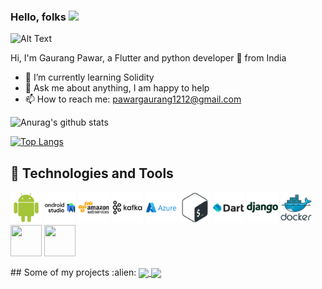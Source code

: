 ### Hello, folks <img src="https://raw.githubusercontent.com/MartinHeinz/MartinHeinz/master/wave.gif" width="30px">
![Alt Text](https://i.pinimg.com/originals/c1/3e/7f/c13e7f371b14f93e91808200631b8a81.gif)



Hi, I'm Gaurang Pawar, a Flutter and python developer 🚀 from India



- 🌱 I’m currently learning Solidity
- 💬 Ask me about anything, I am happy to help
- 📫 How to reach me: pawargaurang1212@gmail.com 



![Anurag's github stats](https://github-readme-stats.vercel.app/api?username=gaurang98671&show_icons=true&theme=radical)

[![Top Langs](https://github-readme-stats.vercel.app/api/top-langs/?username=gaurang98671)](https://github.com/anuraghazra/github-readme-stats)

## :wrench: Technologies and Tools
<p float="left">
<img src="https://github.com/devicons/devicon/blob/master/icons/android/android-original.svg" width="50" height="50">
<img src="https://github.com/devicons/devicon/blob/master/icons/androidstudio/androidstudio-original-wordmark.svg" width="50" height="50">
<img src="https://github.com/devicons/devicon/blob/master/icons/amazonwebservices/amazonwebservices-original-wordmark.svg" width="50" height="50">
<img src="https://github.com/devicons/devicon/blob/master/icons/apachekafka/apachekafka-original-wordmark.svg" width="50" height="50">
<img src="https://github.com/devicons/devicon/blob/master/icons/azure/azure-original-wordmark.svg" width="50" height="50">
<img src="https://github.com/devicons/devicon/blob/master/icons/bash/bash-original.svg" width="50" height="50">
<img src="https://github.com/devicons/devicon/blob/master/icons/dart/dart-original-wordmark.svg" width="50" height="50">
<img src="https://github.com/devicons/devicon/blob/master/icons/django/django-plain-wordmark.svg" width="50" height="50">
<img src="https://github.com/devicons/devicon/blob/master/icons/docker/docker-original-wordmark.svg" width="50" height="50">
<img src="" width="50" height="50">
<img src="" width="50" height="50">
</p>
## Some of my projects :alien:

<a href="https://github.com/anuraghazra/github-readme-stats">
  <img align="center" src="https://github-readme-stats.vercel.app/api/pin/?username=gaurang98671&repo=Whatsapp-Chatbot" />
</a>

<a href="https://github.com/anuraghazra/github-readme-stats">
  <img align="center" src="https://github-readme-stats.vercel.app/api/pin/?username=gaurang98671&repo=parking_app" />
</a>



